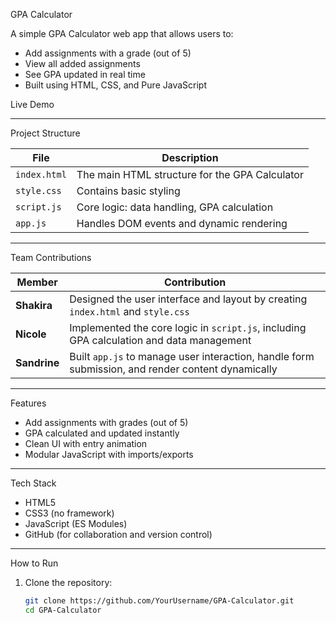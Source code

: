  GPA Calculator

A simple GPA Calculator web app that allows users to:
- Add assignments with a grade (out of 5)
- View all added assignments
- See GPA updated in real time
- Built using HTML, CSS, and Pure JavaScript

 Live Demo


---

Project Structure

| File          | Description |
|---------------|-------------|
| `index.html`  | The main HTML structure for the GPA Calculator |
| `style.css`   | Contains basic styling|
| `script.js`   | Core logic: data handling, GPA calculation |
| `app.js`      | Handles DOM events and dynamic rendering |

---

Team Contributions

| Member    | Contribution |
|-----------|--------------|
| **Shakira** | Designed the user interface and layout by creating `index.html` and `style.css` |
| **Nicole**  | Implemented the core logic in `script.js`, including GPA calculation and data management |
| **Sandrine** | Built `app.js` to manage user interaction, handle form submission, and render content dynamically |

---

Features

- Add assignments with grades (out of 5)
- GPA calculated and updated instantly
- Clean UI with entry animation
- Modular JavaScript with imports/exports

---

Tech Stack

- HTML5
- CSS3 (no framework)
- JavaScript (ES Modules)
- GitHub (for collaboration and version control)

---

 How to Run

1. Clone the repository:
   ```bash
   git clone https://github.com/YourUsername/GPA-Calculator.git
   cd GPA-Calculator
